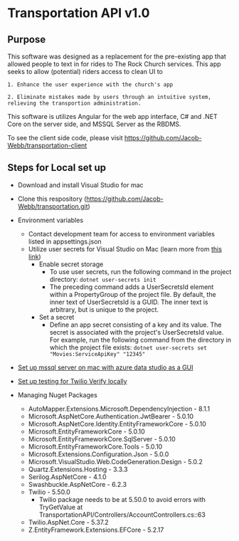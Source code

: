 ﻿# Transportation API v1.0
## Purpose

This software was designed as a replacement for the pre-existing app that allowed people to text in for rides to The Rock Church services.
This app seeks to allow (potential) riders access to clean UI to

    1. Enhance the user experience with the church's app

    2. Eliminate mistakes made by users through an intuitive system, relieving the transportion administration.

This software is utilizes Angular for the web app interface, C# and .NET Core on the server side, and MSSQL Server as the RBDMS.

To see the client side code, please visit https://github.com/Jacob-Webb/transportation-client

## Steps for Local set up

* Download and install Visual Studio for mac

* Clone this respository (https://github.com/Jacob-Webb/transportation.git)

* Environment variables
  * Contact development team for access to environment variables listed in appsettings.json 
  * Utilize user secrets for Visual Studio on Mac (learn more from [this link](https://docs.microsoft.com/en-us/aspnet/core/security/app-secrets?view=aspnetcore-6.0&tabs=linux))
    * Enable secret storage
      - To use user secrets, run the following command in the project directory: `dotnet user-secrets init`
      - The preceding command adds a UserSecretsId element within a PropertyGroup of the project file. By default, the inner text of UserSecretsId is a GUID. The inner text is arbitrary, but is unique to the project.
    * Set a secret
      - Define an app secret consisting of a key and its value. The secret is associated with the project's UserSecretsId value. For example, run the following command from the directory in which the project file exists: `dotnet user-secrets set "Movies:ServiceApiKey" "12345"`

* [Set up mssql server on mac with azure data studio as a GUI](https://asifwaquar.com/connect-mssql-server-on-mac-with-azure-data-studio/)

* [Set up testing for Twilio Verify locally](https://www.twilio.com/blog/test-verify-no-rate-limits)

* Managing Nuget Packages
  * AutoMapper.Extensions.Microsoft.DependencyInjection - 8.1.1   
  * Microsoft.AspNetCore.Authentication.JwtBearer - 5.0.10  
  * Microsoft.AspNetCore.Identity.EntityFrameworkCore - 5.0.10  
  * Microsoft.EntityFrameworkCore - 5.0.10  
  * Microsoft.EntityFrameworkCore.SqlServer - 5.0.10  
  * Microsoft.EntityFrameworkCore.Tools - 5.0.10  
  * Microsoft.Extensions.Configuration.Json - 5.0.0   
  * Microsoft.VisualStudio.Web.CodeGeneration.Design - 5.0.2
  * Quartz.Extensions.Hosting - 3.3.3
  * Serilog.AspNetCore - 4.1.0   
  * Swashbuckle.AspNetCore - 6.2.3   
  * Twilio - 5.50.0 
    * Twilio package needs to be at 5.50.0 to avoid errors with TryGetValue at TransportationAPI/Controllers/AccountControllers.cs::63 
  * Twilio.AspNet.Core - 5.37.2  
  * Z.EntityFramework.Extensions.EFCore - 5.2.17
